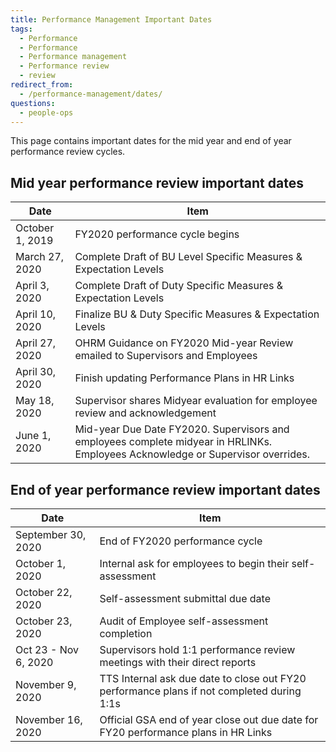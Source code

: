 ```yaml
---
title: Performance Management Important Dates
tags:
  - Performance
  - Performance
  - Performance management
  - Performance review
  - review
redirect_from:
  - /performance-management/dates/
questions:
  - people-ops
---
```


This page contains important dates for the mid year and end of year performance review cycles.

## Mid year performance review important dates

Date | Item
-------|-------
October 1, 2019 | FY2020 performance cycle begins
March 27, 2020 | Complete Draft of BU Level Specific Measures & Expectation Levels
April 3, 2020 | Complete Draft of Duty Specific Measures & Expectation Levels
April 10, 2020 | Finalize BU & Duty Specific Measures & Expectation Levels
April 27, 2020 | OHRM Guidance on FY2020 Mid-year Review emailed to Supervisors and Employees
April 30, 2020 | Finish updating Performance Plans in HR Links
May 18, 2020 | Supervisor shares Midyear evaluation for employee review and acknowledgement
June 1, 2020 | Mid-year Due Date FY2020. Supervisors and employees complete midyear in HRLINKs.  Employees Acknowledge or Supervisor overrides.

## End of year performance review important dates

Date | Item
-------|-------
September 30, 2020 | End of FY2020 performance cycle
October 1, 2020 | Internal ask for employees to begin their self-assessment
October 22, 2020 | Self-assessment submittal due date
October 23, 2020 | Audit of Employee self-assessment completion
Oct 23 - Nov 6, 2020 | Supervisors hold 1:1 performance review meetings with their direct reports
November 9, 2020 | TTS Internal ask due date to close out FY20 performance plans if not completed during 1:1s
November 16, 2020 | Official GSA end of year close out due date for FY20 performance plans in HR Links
